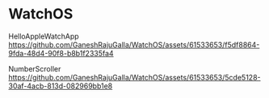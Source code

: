 # WatchOS

HelloAppleWatchApp
https://github.com/GaneshRajuGalla/WatchOS/assets/61533653/f5df8864-9fda-48d4-90f8-b8b1f2335fa4


NumberScroller
https://github.com/GaneshRajuGalla/WatchOS/assets/61533653/5cde5128-30af-4acb-813d-082969bb1e8



